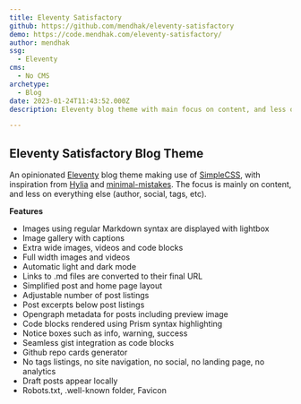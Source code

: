 ```yaml
---
title: Eleventy Satisfactory
github: https://github.com/mendhak/eleventy-satisfactory
demo: https://code.mendhak.com/eleventy-satisfactory/
author: mendhak
ssg:
  - Eleventy
cms:
  - No CMS
archetype:
  - Blog  
date: 2023-01-24T11:43:52.000Z
description: Eleventy blog theme with main focus on content, and less on everything else

---
```


## Eleventy Satisfactory Blog Theme

An opinionated [Eleventy](https://11ty.dev) blog theme making use of [SimpleCSS](https://simplecss.org/), with inspiration from [Hylia](https://hylia.website) and [minimal-mistakes](https://mmistakes.github.io/minimal-mistakes/).  The focus is mainly on content, and less on everything else (author, social, tags, etc).


**Features**

* Images using regular Markdown syntax are displayed with lightbox
* Image gallery with captions
* Extra wide images, videos and code blocks
* Full width images and videos
* Automatic light and dark mode
* Links to .md files are converted to their final URL
* Simplified post and home page layout
* Adjustable number of post listings
* Post excerpts below post listings
* Opengraph metadata for posts including preview image
* Code blocks rendered using Prism syntax highlighting
* Notice boxes such as info, warning, success
* Seamless gist integration as code blocks
* Github repo cards generator
* No tags listings, no site navigation, no social, no landing page, no analytics
* Draft posts appear locally
* Robots.txt, .well-known folder, Favicon

